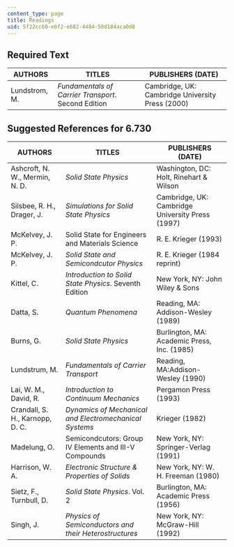 ```yaml
---
content_type: page
title: Readings
uid: 5f22cc60-e6f2-e682-4484-50d184aca0d8
---
```


Required Text
-------------

| AUTHORS | TITLES | PUBLISHERS (DATE) |
| --- | --- | --- |
| Lundstrom, M. | _Fundamentals of Carrier Transport_. Second Edition | Cambridge, UK: Cambridge University Press (2000) 

Suggested References for 6.730
------------------------------

| AUTHORS | TITLES | PUBLISHERS (DATE) |
| --- | --- | --- |
| Ashcroft, N. W., Mermin, N. D. | _Solid State Physics_ | Washington, DC: Holt, Rinehart & Wilson |
| Silsbee, R. H., Drager, J. | _Simulations for Solid State Physics_ | Cambridge, UK: Cambridge University Press (1997) |
| McKelvey, J. P. | Solid State for Engineers and Materials Science | R. E. Krieger (1993) |
| McKelvey, J. P. | _Solid State and Semicondcutor Physics_ | R. E. Krieger (1984 reprint) |
| Kittel, C. | _Introduction to Solid State Physics_. Seventh Edition | New York, NY: John Wiley & Sons |
| Datta, S. | _Quantum Phenomena_ | Reading, MA: Addison-Wesley (1989) |
| Burns, G. | _Solid State Physics_ | Burlington, MA: Academic Press, Inc. (1985) |
| Lundstrum, M. | _Fundamentals of Carrier Transport_ | Reading, MA:Addison-Wesley (1990) |
| Lai, W. M., David, R. | _Introduction to Continuum Mechanics_ | Pergamon Press (1993) |
| Crandall, S. H., Karnopp, D. C. | _Dynamics of Mechanical and Electromechanical Systems_ | Krieger (1982) |
| Madelung, O. | Semicondcutors: Group IV Elements and III-V Compounds | New York, NY: Springer-Verlag (1991) |
| Harrison, W. A. | _Electronic Structure & Properties of Solids_ | New York, NY: W. H. Freeman (1980) |
| Sietz, F., Turnbull, D. | _Solid State Physics_. Vol. 2 | Burlington, MA: Academic Press (1956) |
| Singh, J. | _Physics of Semiconductors and their Heterostructures_ | New York, NY: McGraw-Hill (1992)